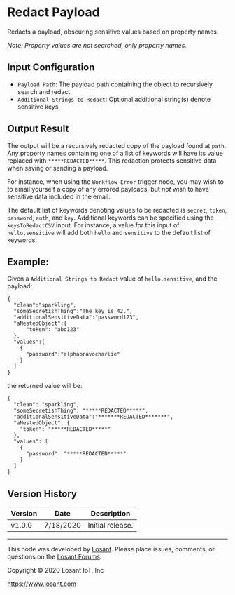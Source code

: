 # Redact Payload

Redacts a payload, obscuring sensitive values based on property names.

_Note: Property values are not searched, only property names._

## Input Configuration

- `Payload Path`: The payload path containing the object to recursively search and redact.
- `Additional Strings to Redact`: Optional additional string(s) denote sensitive keys.

## Output Result

The output will be a recursively redacted copy of the payload found at `path`. Any property names containing one of a list of keywords will have its value replaced with `*****REDACTED*****`. This redaction protects sensitive data when saving or sending a payload.

For instance, when using the `Workflow Error` trigger node, you may wish to to email yourself a copy of any errored payloads, but _not_ wish to have sensitive data included in the email.

The default list of keywords denoting values to be redacted is `secret`, `token`, `password`, `auth`, and `key`. Additional keywords can be specified using the `keysToRedactCSV` input. For instance, a value for this input of `hello,sensitive` will add both `hello` and `sensitive` to the default list of keywords.

## Example:

Given a `Additional Strings to Redact` value of `hello,sensitive`, and the payload:

```
{
  "clean":"sparkling",
  "someSecretishThing":"The key is 42.",
  "additionalSensitiveData":"password123",
  "aNestedObject":{
      "token": "abc123"
  },
  "values":[
    {
      "password":"alphabravocharlie"
    }
  ]
}
```

the returned value will be:

```
{
  "clean": "sparkling",
  "someSecretishThing": "*****REDACTED*****",
  "additionalSensitiveData":"*******REDACTED*******",
  "aNestedObject": {
    "token": "*****REDACTED*****"
  },
  "values": [
    {
      "password": "*****REDACTED*****"
    }
  ]
}
```

## Version History

| Version | Date      | Description      |
| ------- | --------- | ---------------- |
| v1.0.0  | 7/18/2020 | Initial release. |

---

This node was developed by [Losant](https://www.losant.com). Please place issues, comments, or questions on the [Losant Forums](https://forums.losant.com).

Copyright © 2020 Losant IoT, Inc

<https://www.losant.com>
